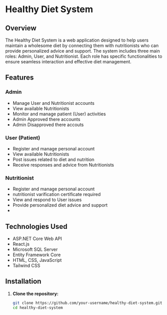 # Healthy Diet System

## Overview

The Healthy Diet System is a web application designed to help users maintain a wholesome diet by connecting them with nutritionists who can provide personalized advice and support. The system includes three main roles: Admin, User, and Nutritionist. Each role has specific functionalities to ensure seamless interaction and effective diet management.

## Features

### Admin
- Manage User and Nutritionist accounts
- View available Nutritionists
- Monitor and manage patient (User) activities
- Admin Approved there accounts
- Admin Disapproved there accouts 

### User (Patient)
- Register and manage personal account
- View available Nutritionists
- Post issues related to diet and nutrition
- Receive responses and advice from Nutritionists

### Nutritionist
- Register and manage personal account
- nutritionist varification certificate required 
- View and respond to User issues
- Provide personalized diet advice and support
- 

## Technologies Used

- ASP.NET Core Web API
- React.js
- Microsoft SQL Server
- Entity Framework Core
- HTML, CSS, JavaScript
- Tailwind CSS

## Installation

1. **Clone the repository:**

   ```bash
   git clone https://github.com/your-username/healthy-diet-system.git
   cd healthy-diet-system